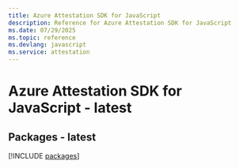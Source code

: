 ```yaml
---
title: Azure Attestation SDK for JavaScript
description: Reference for Azure Attestation SDK for JavaScript
ms.date: 07/29/2025
ms.topic: reference
ms.devlang: javascript
ms.service: attestation
---
```

# Azure Attestation SDK for JavaScript - latest
## Packages - latest
[!INCLUDE [packages](attestation-index.md)]